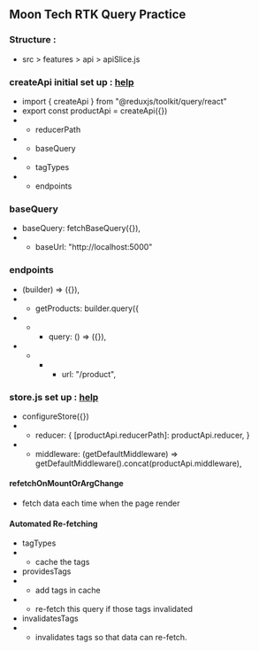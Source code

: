 ## Moon Tech RTK Query Practice

### Structure :

- src > features > api > apiSlice.js

### createApi initial set up : [help](https://redux-toolkit.js.org/tutorials/rtk-query#create-an-api-service)

- import { createApi } from "@reduxjs/toolkit/query/react"
- export const productApi = createApi({})
- - reducerPath
- - baseQuery
- - tagTypes
- - endpoints

### baseQuery

- baseQuery: fetchBaseQuery({}),
- - baseUrl: "http://localhost:5000"

### endpoints

- (builder) => ({}),
- - getProducts: builder.query({
- - - query: () => ({}),
- - - - url: "/product",

### store.js set up : [help](https://redux-toolkit.js.org/tutorials/rtk-query#add-the-service-to-your-store)

- configureStore({})
- - reducer: { [productApi.reducerPath]: productApi.reducer, }
- - middleware: (getDefaultMiddleware) => getDefaultMiddleware().concat(productApi.middleware),

#### refetchOnMountOrArgChange

- fetch data each time when the page render

#### Automated Re-fetching

- tagTypes
- - cache the tags
- providesTags
- - add tags in cache
- - re-fetch this query if those tags invalidated
- invalidatesTags
- - invalidates tags so that data can re-fetch.
